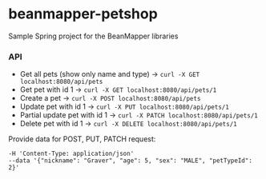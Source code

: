 # beanmapper-petshop
Sample Spring project for the BeanMapper libraries

### API
- Get all pets (show only name and type) ->  ``` curl -X GET localhost:8080/api/pets ```
- Get pet with id 1 -> ``` curl -X GET localhost:8080/api/pets/1 ```
- Create a pet -> ``` curl -X POST localhost:8080/api/pets ```
- Update pet with id 1 -> ``` curl -X PUT localhost:8080/api/pets/1 ```
- Partial update pet with id 1 -> ``` curl -X PATCH localhost:8080/api/pets/1 ```
- Delete pet with id 1 -> ``` curl -X DELETE localhost:8080/api/pets/1 ```

Provide data for POST, PUT, PATCH request:

```
-H 'Content-Type: application/json'
--data '{"nickname": "Graver", "age": 5, "sex": "MALE", "petTypeId": 2}'
```
